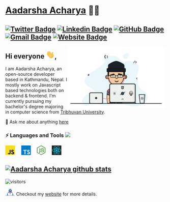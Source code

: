 # [Aadarsha Acharya](http://adarshaacharya.com.np/) 👨‍💻
[![Twitter Badge](https://img.shields.io/badge/-@aadarshatweets-1ca0f1?style=flat-square&labelColor=1ca0f1&logo=twitter&logoColor=white&link=https://twitter.com/adarshatweets)](https://twitter.com/adarshatweets) [![Linkedin Badge](https://img.shields.io/badge/-adarshaacharya-blue?style=flat-square&logo=Linkedin&logoColor=white&link=https://www.linkedin.com/in/adarshaacharya/)](https://www.linkedin.com/in/adarshaacharya/)
[![GitHub Badge](https://img.shields.io/badge/-@adarshaacharya-%23181717?style=flat-square&logo=github)](https://github.com/adarshaacharya)
[![Gmail Badge](https://img.shields.io/badge/-connectwithadarsha@gmail.com-c14438?style=flat-square&logo=Gmail&logoColor=white&link=mailto:connectwithadarsha@gmail.com)](mailto:connectwithadarsha@gmail.com)
[![Website Badge](https://img.shields.io/website?color=0ab9e6&style=flat-square&up_message=adarshaacharya.com.np&url=http%3A%2F%2Fadarshaacharya.com.np%2F)](http://adarshaacharya.com.np)
---


<p>
 <img align="right" src="https://raw.githubusercontent.com/adarshaacharya/adarshaacharya/master/assets/programmer.gif" width="310px alt="programmergif">
</p>


## Hi everyone <img src="https://raw.githubusercontent.com/adarshaacharya/adarshaacharya/master/assets/wave.gif" width="27px">,
I am Aadarsha Acharya, an open-source developer based in Kathmandu, Nepal. I mostly work on Javascript based technologies both on backend & frontend. I'm currently pursuing my bachelor's degree majoring in computer science from [Tribhuvan University](http://www.tribhuvan-university.edu.np/).  


 💬 Ask me about anything [here](https://github.com/adarshaacharya/adarshaacharya/issues)



### ⚡ Languages and Tools <img src="https://media.giphy.com/media/WUlplcMpOCEmTGBtBW/giphy.gif" width="30">
  <img height="30" src="https://raw.githubusercontent.com/adarshaacharya/adarshaacharya/master/assets/javascript.svg"> &nbsp; &nbsp;
  <img height="30" src="https://raw.githubusercontent.com/adarshaacharya/adarshaacharya/master/assets/typescript.svg"> &nbsp; &nbsp;
  <img height="30" src="https://raw.githubusercontent.com/adarshaacharya/adarshaacharya/master/assets/nodejs.svg"> &nbsp; &nbsp;
  <img height="30" src="https://raw.githubusercontent.com/adarshaacharya/adarshaacharya/master/assets/react.svg"> &nbsp; &nbsp; 
<br/> 

[![Aadarsha Acharya github stats](https://github-readme-stats.vercel.app/api?username=adarshaacharya&show_icons=true&theme=algolia&include_all_commits=true)](https://github.com/anuraghazra/github-readme-stats)
---

![visitors](https://visitor-badge.laobi.icu/badge?page_id=adarshaacharya.adarshaacharya&title=Profile%20views) 

 <img src="https://raw.githubusercontent.com/adarshaacharya/adarshaacharya/master/assets/developer.gif" width="30px"> Checkout my [website](http://adarshaacharya.com.np) for more details. 
